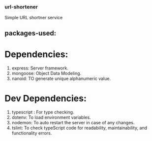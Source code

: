 ### url-shortener

Simple URL shortner service

## packages-used:

# Dependencies:

1. express: Server framework.
2. mongoose: Object Data Modeling.
3. nanoid: TO generate unique alphanumeric value.

# Dev Dependencies:

1. typescript : For type checking.
2. dotenv: To load environment variables.
3. nodemon: To auto restart the server in case of any changes.
4. tslint: To check typeScript code for readability, maintainability, and functionality errors.
